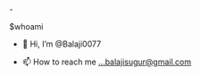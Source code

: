 -<p>$whoami</p>
- 👋 Hi, I’m @Balaji0077


- 📫 How to reach me ...balajisugur@gmail.com

<!---
Balaji0077/Balaji0077 is a ✨ special ✨ repository because its `README.md` (this file) appears on your GitHub profile.
You can click the Preview link to take a look at your changes.
--->
